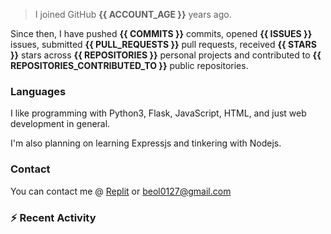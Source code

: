 > I joined GitHub **{{ ACCOUNT_AGE }}** years ago.

Since then, I have pushed **{{ COMMITS }}** commits, opened **{{ ISSUES }}** issues, submitted **{{ PULL_REQUESTS }}** pull requests, received **{{ STARS }}** stars across **{{ REPOSITORIES }}** personal projects and contributed to **{{ REPOSITORIES_CONTRIBUTED_TO }}** public repositories.


### Languages
I like programming with Python3, Flask, JavaScript, HTML, and just web development in general.

I'm also planning on learning Expressjs and tinkering with Nodejs.


### Contact
You can contact me @ [Replit](https://replit.com/@JBloves27) or beol0127@gmail.com

### :zap: Recent Activity

<!--START_SECTION:activity-->
<!--END_SECTION:activity-->
